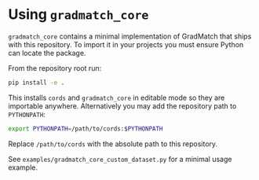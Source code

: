 # Using `gradmatch_core`

`gradmatch_core` contains a minimal implementation of GradMatch that ships with this repository. To import it in your projects you must ensure Python can locate the package.

From the repository root run:

```bash
pip install -e .
```

This installs `cords` and `gradmatch_core` in editable mode so they are importable anywhere. Alternatively you may add the repository path to `PYTHONPATH`:

```bash
export PYTHONPATH=/path/to/cords:$PYTHONPATH
```

Replace `/path/to/cords` with the absolute path to this repository.

See `examples/gradmatch_core_custom_dataset.py` for a minimal usage example.
